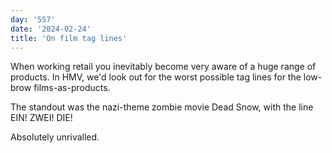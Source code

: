 ```yaml
---
day: '557'
date: '2024-02-24'
title: 'On film tag lines'
---
```


When working retail you inevitably become very aware of a huge range of products. In HMV, we'd look out for the worst possible tag lines for the low-brow films-as-products.

The standout was the nazi-theme zombie movie Dead Snow, with the line EIN! ZWEI! DIE!

Absolutely unrivalled.

